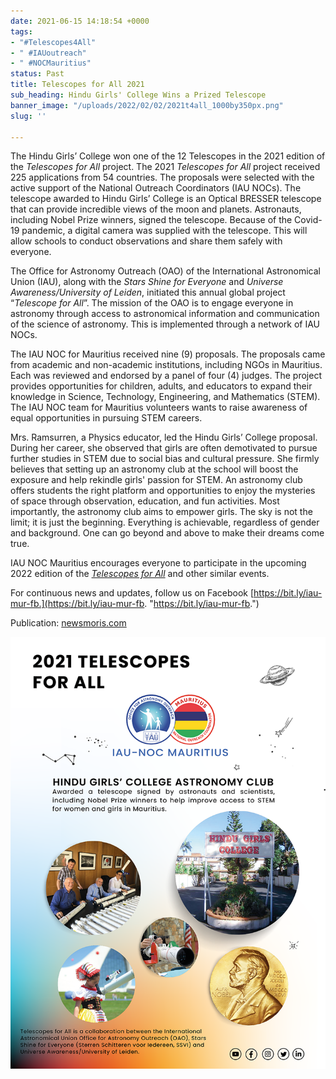 ```yaml
---
date: 2021-06-15 14:18:54 +0000
tags:
- "#Telescopes4All"
- " #IAUoutreach"
- " #NOCMauritius"
status: Past
title: Telescopes for All 2021
sub_heading: Hindu Girls' College Wins a Prized Telescope
banner_image: "/uploads/2022/02/02/2021t4all_1000by350px.png"
slug: ''

---
```

The Hindu Girls’ College won one of the 12 Telescopes in the 2021 edition of the _Telescopes for All_ project. The 2021 _Telescopes for All_ project received 225 applications from 54 countries. The proposals were selected with the active support of the National Outreach Coordinators (IAU NOCs). The telescope awarded to Hindu Girls’ College is an Optical BRESSER telescope that can provide incredible views of the moon and planets. Astronauts, including Nobel Prize winners, signed the telescope. Because of the Covid-19 pandemic, a digital camera was supplied with the telescope. This will allow schools to conduct observations and share them safely with everyone.

The Office for Astronomy Outreach (OAO) of the International Astronomical Union (IAU), along with the _Stars Shine for Everyone_ and _Universe Awareness/University of Leiden_, initiated this annual global project “_Telescope for All_”. The mission of the OAO is to engage everyone in astronomy through access to astronomical information and communication of the science of astronomy. This is implemented through a network of IAU NOCs.

The IAU NOC for Mauritius received nine (9) proposals. The proposals came from academic and non-academic institutions, including NGOs in Mauritius. Each was reviewed and endorsed by a panel of four (4) judges. The project provides opportunities for children, adults, and educators to expand their knowledge in Science, Technology, Engineering, and Mathematics (STEM). The IAU NOC team for Mauritius volunteers wants to raise awareness of equal opportunities in pursuing STEM careers.

Mrs. Ramsurren, a Physics educator, led the Hindu Girls’ College proposal. During her career, she observed that girls are often demotivated to pursue further studies in STEM due to social bias and cultural pressure. She firmly believes that setting up an astronomy club at the school will boost the exposure and help rekindle girls' passion for STEM. An astronomy club offers students the right platform and opportunities to enjoy the mysteries of space through observation, education, and fun activities. Most importantly, the astronomy club aims to empower girls. The sky is not the limit; it is just the beginning. Everything is achievable, regardless of gender and background. One can go beyond and above to make their dreams come true.

IAU NOC Mauritius encourages everyone to participate in the upcoming 2022 edition of the [_Telescopes for All_](https://www.iau.org/news/announcements/detail/ann20026/) and other similar events.

For continuous news and updates, follow us on Facebook [https://bit.ly/iau-mur-fb.](https://bit.ly/iau-mur-fb. "https://bit.ly/iau-mur-fb.")

Publication: [newsmoris.com]()

![](/uploads/2022/02/02/800px.png)